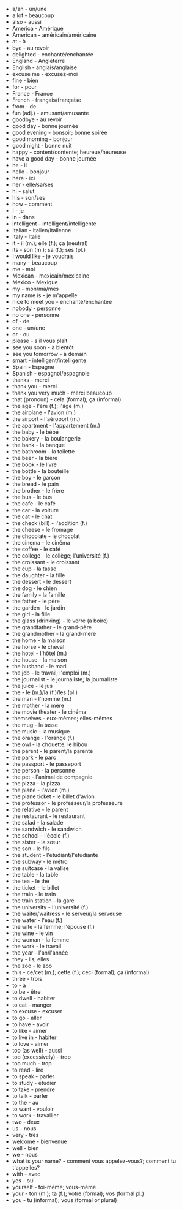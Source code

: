 - a/an - un/une
- a lot - beaucoup
- also - aussi
- America - Amérique
- American - américain/américaine
- at - à
- bye - au revoir
- delighted - enchanté/enchantée
- England - Angleterre
- English - anglais/anglaise
- excuse me - excusez-moi
- fine - bien
- for - pour
- France - France
- French - français/française
- from - de
- fun (adj.) - amusant/amusante
- goodbye - au revoir
- good day - bonne journée
- good evening - bonsoir; bonne soirée
- good morning - bonjour
- good night - bonne nuit
- happy - content/contente; heureux/heureuse
- have a good day - bonne journée
- he - il
- hello - bonjour
- here - ici
- her - elle/sa/ses
- hi - salut
- his - son/ses
- how - comment
- I - je
- in - dans
- intelligent - intelligent/intelligente
- Italian - italien/italienne
- Italy - Italie
- it - il (m.); elle (f.); ça (neutral)
- its - son (m.); sa (f.); ses (pl.)
- I would like - je voudrais
- many - beaucoup
- me - moi
- Mexican - mexicain/mexicaine
- Mexico - Mexique
- my - mon/ma/mes
- my name is - je m'appelle
- nice to meet you - enchanté/enchantée
- nobody - personne
- no one - personne
- of - de
- one - un/une
- or - ou
- please - s'il vous plaît
- see you soon - à bientôt
- see you tomorrow - à demain
- smart - intelligent/intelligente
- Spain - Espagne
- Spanish - espagnol/espagnole
- thanks - merci
- thank you - merci
- thank you very much - merci beaucoup
- that (pronoun) - cela (formal); ça (informal)
- the age - l'ère (f.); l'âge (m.)
- the airplane - l'avion (m.)
- the airport - l'aéroport (m.)
- the apartment - l'appartement (m.)
- the baby - le bébé
- the bakery - la boulangerie
- the bank - la banque
- the bathroom - la toilette
- the beer - la bière
- the book - le livre
- the bottle - la bouteille
- the boy - le garçon
- the bread - le pain
- the brother - le frère
- the bus - le bus
- the cafe - le café
- the car - la voiture
- the cat - le chat
- the check (bill) - l'addition (f.)
- the cheese - le fromage
- the chocolate - le chocolat
- the cinema - le cinéma
- the coffee - le café
- the college - le collège; l'université (f.)
- the croissant - le croissant
- the cup - la tasse
- the daughter - la fille
- the dessert - le dessert
- the dog - le chien
- the family - la famille
- the father - le père
- the garden - le jardin
- the girl - la fille
- the glass (drinking) - le verre (à boire)
- the grandfather - le grand-père
- the grandmother - la grand-mère
- the home - la maison
- the horse - le cheval
- the hotel - l'hôtel (m.)
- the house - la maison
- the husband - le mari
- the job - le travail; l'emploi (m.)
- the journalist - le journaliste; la journaliste
- the juice - le jus
- the - le (m.)/la (f.)/les (pl.)
- the man - l'homme (m.)
- the mother - la mère
- the movie theater - le cinéma
- themselves - eux-mêmes; elles-mêmes
- the mug - la tasse
- the music - la musique
- the orange - l'orange (f.)
- the owl - la chouette; le hibou
- the parent - le parent/la parente
- the park - le parc
- the passport - le passeport
- the person - la personne
- the pet - l'animal de compagnie
- the pizza - la pizza
- the plane - l'avion (m.)
- the plane ticket - le billet d'avion
- the professor - le professeur/la professeure
- the relative - le parent
- the restaurant - le restaurant
- the salad - la salade
- the sandwich - le sandwich
- the school - l'école (f.)
- the sister - la sœur
- the son - le fils
- the student - l'étudiant/l'étudiante
- the subway - le métro
- the suitcase - la valise
- the table - la table
- the tea - le thé
- the ticket - le billet
- the train - le train
- the train station - la gare
- the university - l'université (f.)
- the waiter/waitress - le serveur/la serveuse
- the water - l'eau (f.)
- the wife - la femme; l'épouse (f.)
- the wine - le vin
- the woman - la femme
- the work - le travail
- the year - l'an/l'année
- they - ils; elles
- the zoo - le zoo
- this - ce/cet (m.); cette (f.); ceci (formal); ça (informal)
- three - trois
- to - à
- to be - être
- to dwell - habiter
- to eat - manger
- to excuse - excuser
- to go - aller
- to have - avoir
- to like - aimer
- to live in - habiter
- to love - aimer
- too (as well) - aussi
- too (excessively) - trop
- too much - trop
- to read - lire
- to speak - parler
- to study - étudier
- to take - prendre
- to talk - parler
- to the - au
- to want - vouloir
- to work - travailler
- two - deux
- us - nous
- very - très
- welcome - bienvenue
- well - bien
- we - nous
- what is your name? - comment vous appelez-vous?;  comment tu t'appelles?
- with - avec
- yes - oui
- yourself - toi-même; vous-même
- your - ton (m.); ta (f.); votre (formal); vos (formal pl.)
- you - tu (informal); vous (formal or plural)
